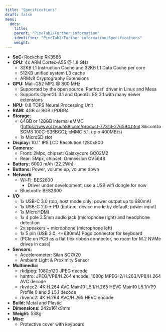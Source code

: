 ```yaml
---
title: "Specifications"
draft: false
menu:
  docs:
    title:
    parent: "PineTab2/Further_information"
    identifier: "PineTab2/Further_information/Specifications"
    weight: 
---
```


* **SoC:** Rockchip RK3566
* **CPU:** 4x ARM Cortex-A55 @ 1.8 GHz
  * 32KB L1 Instruction Cache and 32KB L1 Data Cache per core
  * 512KB unified system L3 cache
  * ARMv8 Cryptography Extensions
* **GPU:** Mali-G52 MP2 @ 800 MHz
  * Supported by the open source 'Panfrost' driver in Linux and Mesa
  * Supports OpenGL 3.1 and OpenGL ES 3.1 with many newer extensions
* **NPU:** 0.8 TOPS Neural Processing Unit
* **RAM:** 4GB or 8GB LPDDR4
* **Storage:**
  * 64GB or 128GB internal eMMC ([https://www.szyuda88.com/product-77313-276594.html SiliconGo SGM8 100C-S36BCG]; eMMC 5.1, up o 400MB/s)
  * 1x MicroSD slot
* **Display:** 10.1" IPS LCD Resolution 1280x800
* **Cameras:**
  * Front: 2Mpx, chipset: Galaxycore GC02M2
  * Rear: 5Mpx, chipset: Omnivision OV5648
* **Battery:** 6000 mAh (22.2Wh)
* **Buttons:** Power, volume up, volume down
* **Network:**
  * Wi-Fi: BES2600
    * Driver under development, use a USB wifi dongle for now
  * Bluetooth: BES2600
* **I/O:**
  * 1x USB-C 3.0 (top, host mode only; power output up to 680mA)
  * 1x USB-C 2.0 + PD (bottom, device mode by default; power input)
  * 1x MicroHDMI
  * 1x 4 pole 3.5mm audio jack (microphone right) and headphone detection
  * 2x speakers + microphone (microphone left)
  * 1x 5 pin (USB 2.0; <=680mA) Pogo connector for keyboard
  * (PCIe on PCB as a flat flex ribbon connector, no room for M.2 NVMe drives in case)
* **Sensors:**
  * Accelerometer: Silan SC7A20
  * Ambient Light & Proximity Sensor
* **Multimedia:**
  * rkdjpeg: 1080p120 JPEG decode
  * hantro: JPEG/VP8/H.264 encode, 1080p MPEG-2/H.263/VP8/H.264 AVC decode
  * rkvdec2: 4K H.264 AVC Main10 L5.1/H.265 HEVC Main10 L5.1/VP9 Profile 0 and 2 L5.1 decode
  * rkvenc2: 4K H.264 AVC/H.265 HEVC encode
* **Build:** Metal and Plastic
* **Dimensions:** 242x161x9mm
* **Weight:** 538g
* **Misc:**
  * Protective cover with keyboard
